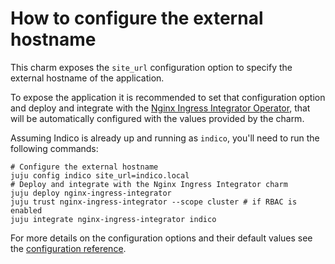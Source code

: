 # How to configure the external hostname

This charm exposes the `site_url` configuration option to specify the external hostname of the application.

To expose the application it is recommended to set that configuration option and deploy and integrate with the [Nginx Ingress Integrator Operator](https://charmhub.io/nginx-ingress-integrator), that will be automatically configured with the values provided by the charm.

Assuming Indico is already up and running as `indico`, you'll need to run the following commands:
```
# Configure the external hostname
juju config indico site_url=indico.local
# Deploy and integrate with the Nginx Ingress Integrator charm
juju deploy nginx-ingress-integrator
juju trust nginx-ingress-integrator --scope cluster # if RBAC is enabled
juju integrate nginx-ingress-integrator indico
```

For more details on the configuration options and their default values see the [configuration reference](https://charmhub.io/indico/configure).